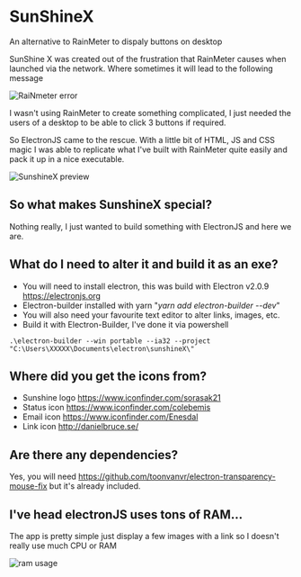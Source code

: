 # SunShineX
An alternative to RainMeter to dispaly buttons on desktop

SunShine X was created out of the frustration that RainMeter causes when launched via the network. Where sometimes it will lead to the following message 

![RaiNmeter error](https://i.imgur.com/oc1987P.png)

I wasn't using RainMeter to create something complicated, I just needed the users of a desktop to be able to click 3 buttons if required.

So ElectronJS came to the rescue. With a little bit of HTML, JS and CSS magic I was able to replicate what I've built with RainMeter quite easily and pack it up in a nice executable.

![SunshineX preview](https://i.imgur.com/tndcF3U.png)

## So what makes SunshineX special?

Nothing really, I just wanted to build something with ElectronJS and here we are. 

## What do I need to alter it and build it as an exe?


* You will need to install electron, this was build with Electron v2.0.9 https://electronjs.org
* Electron-builder installed with yarn "*yarn add electron-builder --dev*"
* You will also need your favourite text editor to alter links, images, etc. 
* Build it with Electron-Builder, I've done it via powershell 

`.\electron-builder --win portable --ia32 --project "C:\Users\XXXXX\Documents\electron\sunshineX\"`

## Where did you get the icons from?

* Sunshine logo https://www.iconfinder.com/sorasak21
* Status icon https://www.iconfinder.com/colebemis
* Email icon https://www.iconfinder.com/Enesdal
* Link icon http://danielbruce.se/

## Are there any dependencies?

Yes, you will need https://github.com/toonvanvr/electron-transparency-mouse-fix
but it's already included.

## I've head electronJS uses tons of RAM...

The app is pretty simple just display a few images with a link so I doesn't really use much CPU or RAM

![ram usage](https://i.imgur.com/5fu2R8M.png)
